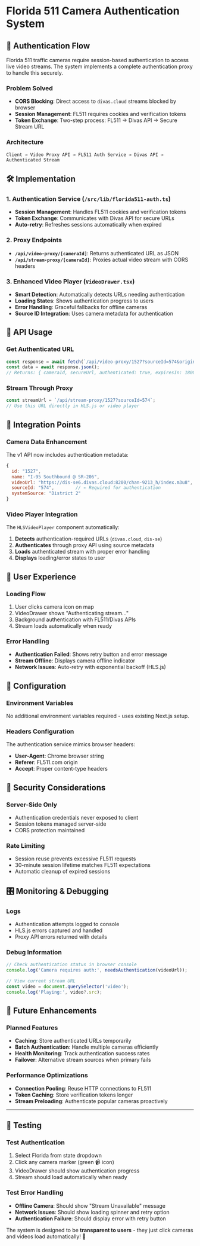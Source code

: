 # Florida 511 Camera Authentication System

## 🔐 **Authentication Flow**

Florida 511 traffic cameras require session-based authentication to access live video streams. The system implements a complete authentication proxy to handle this securely.

### **Problem Solved**
- **CORS Blocking**: Direct access to `divas.cloud` streams blocked by browser
- **Session Management**: FL511 requires cookies and verification tokens
- **Token Exchange**: Two-step process: FL511 → Divas API → Secure Stream URL

### **Architecture**

```
Client → Video Proxy API → FL511 Auth Service → Divas API → Authenticated Stream
```

## 🛠️ **Implementation**

### **1. Authentication Service** (`/src/lib/florida511-auth.ts`)
- **Session Management**: Handles FL511 cookies and verification tokens
- **Token Exchange**: Communicates with Divas API for secure URLs
- **Auto-retry**: Refreshes sessions automatically when expired

### **2. Proxy Endpoints**
- **`/api/video-proxy/[cameraId]`**: Returns authenticated URL as JSON
- **`/api/stream-proxy/[cameraId]`**: Proxies actual video stream with CORS headers

### **3. Enhanced Video Player** (`VideoDrawer.tsx`)
- **Smart Detection**: Automatically detects URLs needing authentication
- **Loading States**: Shows authentication progress to users
- **Error Handling**: Graceful fallbacks for offline cameras
- **Source ID Integration**: Uses camera metadata for authentication

## 📡 **API Usage**

### **Get Authenticated URL**
```javascript
const response = await fetch(`/api/video-proxy/1527?sourceId=574&originalUrl=${encodeURIComponent(originalUrl)}`);
const data = await response.json();
// Returns: { cameraId, secureUrl, authenticated: true, expiresIn: 1800 }
```

### **Stream Through Proxy**
```javascript
const streamUrl = `/api/stream-proxy/1527?sourceId=574`;
// Use this URL directly in HLS.js or video player
```

## 🔄 **Integration Points**

### **Camera Data Enhancement**
The v1 API now includes authentication metadata:

```javascript
{
  id: "1527",
  name: "I-95 Southbound @ SR-206",
  videoUrl: "https://dis-se6.divas.cloud:8200/chan-9213_h/index.m3u8",
  sourceId: "574",        // ← Required for authentication
  systemSource: "District 2"
}
```

### **Video Player Integration**
The `HLSVideoPlayer` component automatically:
1. **Detects** authentication-required URLs (`divas.cloud`, `dis-se`)
2. **Authenticates** through proxy API using source metadata
3. **Loads** authenticated stream with proper error handling
4. **Displays** loading/error states to user

## 🎯 **User Experience**

### **Loading Flow**
1. User clicks camera icon on map
2. VideoDrawer shows "Authenticating stream..." 
3. Background authentication with FL511/Divas APIs
4. Stream loads automatically when ready

### **Error Handling**
- **Authentication Failed**: Shows retry button and error message
- **Stream Offline**: Displays camera offline indicator
- **Network Issues**: Auto-retry with exponential backoff (HLS.js)

## 🔧 **Configuration**

### **Environment Variables**
No additional environment variables required - uses existing Next.js setup.

### **Headers Configuration**
The authentication service mimics browser headers:
- **User-Agent**: Chrome browser string
- **Referer**: FL511.com origin
- **Accept**: Proper content-type headers

## 🚨 **Security Considerations**

### **Server-Side Only**
- Authentication credentials never exposed to client
- Session tokens managed server-side
- CORS protection maintained

### **Rate Limiting**
- Session reuse prevents excessive FL511 requests
- 30-minute session lifetime matches FL511 expectations
- Automatic cleanup of expired sessions

## 🎛️ **Monitoring & Debugging**

### **Logs**
- Authentication attempts logged to console
- HLS.js errors captured and handled
- Proxy API errors returned with details

### **Debug Information**
```javascript
// Check authentication status in browser console
console.log('Camera requires auth:', needsAuthentication(videoUrl));

// View current stream URL
const video = document.querySelector('video');
console.log('Playing:', video?.src);
```

## 🚀 **Future Enhancements**

### **Planned Features**
- **Caching**: Store authenticated URLs temporarily
- **Batch Authentication**: Handle multiple cameras efficiently  
- **Health Monitoring**: Track authentication success rates
- **Failover**: Alternative stream sources when primary fails

### **Performance Optimizations**
- **Connection Pooling**: Reuse HTTP connections to FL511
- **Token Caching**: Store verification tokens longer
- **Stream Preloading**: Authenticate popular cameras proactively

---

## 🧪 **Testing**

### **Test Authentication**
1. Select Florida from state dropdown
2. Click any camera marker (green 📹 icon)
3. VideoDrawer should show authentication progress
4. Stream should load automatically when ready

### **Test Error Handling**
- **Offline Camera**: Should show "Stream Unavailable" message
- **Network Issues**: Should show loading spinner and retry option
- **Authentication Failure**: Should display error with retry button

The system is designed to be **transparent to users** - they just click cameras and videos load automatically! 🎥